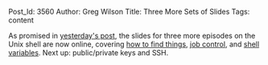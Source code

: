Post_Id: 3560
Author: Greg Wilson
Title: Three More Sets of Slides
Tags: content

<p>As promised in <a href="|filename|2010-08-31-five-episodes-on-the-shell-and-three-to-come.md">yesterday's post</a>, the slides for three more episodes on the Unix shell are now online, covering <a href="|filename|/4_0/shell/find.html">how to find things</a>, <a href="|filename|/4_0/shell/job.html">job control</a>, and <a href="|filename|/4_0/shell/var.html">shell variables</a>. Next up: public/private keys and SSH.</p>
